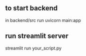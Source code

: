 ## to start backend
in backend/src run 
uvicorn main:app

## run streamlit server
streamlit run your_script.py
